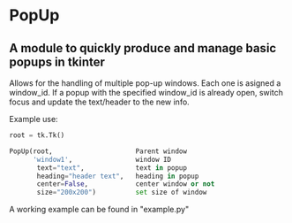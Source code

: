 # PopUp
## A module to quickly produce and manage basic popups in tkinter

Allows for the handling of multiple pop-up windows.
Each one is asigned a window_id.
If a popup with the specified window_id is already open, switch focus
and update the text/header to the new info.

Example use:
  ```python
  root = tk.Tk()

  PopUp(root,                     Parent window
        'window1',                window ID
         text="text",             text in popup
         heading="header text",   heading in popup
         center=False,            center window or not
         size="200x200")          set size of window
```

A working example can be found in "example.py"
